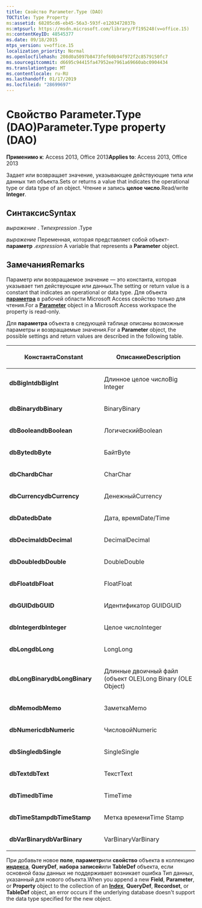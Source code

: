 ```yaml
---
title: Свойство Parameter.Type (DAO)
TOCTitle: Type Property
ms:assetid: 68205cd6-eb45-56a3-593f-e1203472037b
ms:mtpsurl: https://msdn.microsoft.com/library/Ff195248(v=office.15)
ms:contentKeyID: 48545377
ms.date: 09/18/2015
mtps_version: v=office.15
localization_priority: Normal
ms.openlocfilehash: 208d0a5097b8473fef60b94f972f2c8579150fc7
ms.sourcegitcommit: d6695c94415fa47952ee7961a69660abc0904434
ms.translationtype: MT
ms.contentlocale: ru-RU
ms.lasthandoff: 01/17/2019
ms.locfileid: "28699697"
---
```

# <a name="parametertype-property-dao"></a><span data-ttu-id="47b76-102">Свойство Parameter.Type (DAO)</span><span class="sxs-lookup"><span data-stu-id="47b76-102">Parameter.Type property (DAO)</span></span>


<span data-ttu-id="47b76-103">**Применимо к**: Access 2013, Office 2013</span><span class="sxs-lookup"><span data-stu-id="47b76-103">**Applies to**: Access 2013, Office 2013</span></span>

<span data-ttu-id="47b76-104">Задает или возвращает значение, указывающее действующие типа или данных тип объекта.</span><span class="sxs-lookup"><span data-stu-id="47b76-104">Sets or returns a value that indicates the operational type or data type of an object.</span></span> <span data-ttu-id="47b76-105">Чтение и запись **целое число**.</span><span class="sxs-lookup"><span data-stu-id="47b76-105">Read/write **Integer**.</span></span>

## <a name="syntax"></a><span data-ttu-id="47b76-106">Синтаксис</span><span class="sxs-lookup"><span data-stu-id="47b76-106">Syntax</span></span>

<span data-ttu-id="47b76-107">*выражение* . Тип</span><span class="sxs-lookup"><span data-stu-id="47b76-107">*expression* .Type</span></span>

<span data-ttu-id="47b76-108">*выражение* Переменная, которая представляет собой объект- **параметр** .</span><span class="sxs-lookup"><span data-stu-id="47b76-108">*expression* A variable that represents a **Parameter** object.</span></span>

## <a name="remarks"></a><span data-ttu-id="47b76-109">Замечания</span><span class="sxs-lookup"><span data-stu-id="47b76-109">Remarks</span></span>

<span data-ttu-id="47b76-110">Параметр или возвращаемое значение — это константа, которая указывает тип действующие или данных.</span><span class="sxs-lookup"><span data-stu-id="47b76-110">The setting or return value is a constant that indicates an operational or data type.</span></span> <span data-ttu-id="47b76-111">Для объекта **[параметра](parameter-object-dao.md)** в рабочей области Microsoft Access свойство только для чтения.</span><span class="sxs-lookup"><span data-stu-id="47b76-111">For a **[Parameter](parameter-object-dao.md)** object in a Microsoft Access workspace the property is read-only.</span></span>

<span data-ttu-id="47b76-112">Для **параметра** объекта в следующей таблице описаны возможные параметры и возвращаемые значения.</span><span class="sxs-lookup"><span data-stu-id="47b76-112">For a **Parameter** object, the possible settings and return values are described in the following table.</span></span>

<table>
<colgroup>
<col style="width: 50%" />
<col style="width: 50%" />
</colgroup>
<thead>
<tr class="header">
<th><p><span data-ttu-id="47b76-113">Константа</span><span class="sxs-lookup"><span data-stu-id="47b76-113">Constant</span></span></p></th>
<th><p><span data-ttu-id="47b76-114">Описание</span><span class="sxs-lookup"><span data-stu-id="47b76-114">Description</span></span></p></th>
</tr>
</thead>
<tbody>
<tr class="odd">
<td><p><span data-ttu-id="47b76-115"><strong>dbBigInt</strong></span><span class="sxs-lookup"><span data-stu-id="47b76-115"><strong>dbBigInt</strong></span></span></p></td>
<td><p><span data-ttu-id="47b76-116">Длинное целое число</span><span class="sxs-lookup"><span data-stu-id="47b76-116">Big Integer</span></span></p></td>
</tr>
<tr class="even">
<td><p><span data-ttu-id="47b76-117"><strong>dbBinary</strong></span><span class="sxs-lookup"><span data-stu-id="47b76-117"><strong>dbBinary</strong></span></span></p></td>
<td><p><span data-ttu-id="47b76-118">Binary</span><span class="sxs-lookup"><span data-stu-id="47b76-118">Binary</span></span></p></td>
</tr>
<tr class="odd">
<td><p><span data-ttu-id="47b76-119"><strong>dbBoolean</strong></span><span class="sxs-lookup"><span data-stu-id="47b76-119"><strong>dbBoolean</strong></span></span></p></td>
<td><p><span data-ttu-id="47b76-120">Логический</span><span class="sxs-lookup"><span data-stu-id="47b76-120">Boolean</span></span></p></td>
</tr>
<tr class="even">
<td><p><span data-ttu-id="47b76-121"><strong>dbByte</strong></span><span class="sxs-lookup"><span data-stu-id="47b76-121"><strong>dbByte</strong></span></span></p></td>
<td><p><span data-ttu-id="47b76-122">Байт</span><span class="sxs-lookup"><span data-stu-id="47b76-122">Byte</span></span></p></td>
</tr>
<tr class="odd">
<td><p><span data-ttu-id="47b76-123"><strong>dbChar</strong></span><span class="sxs-lookup"><span data-stu-id="47b76-123"><strong>dbChar</strong></span></span></p></td>
<td><p><span data-ttu-id="47b76-124">Char</span><span class="sxs-lookup"><span data-stu-id="47b76-124">Char</span></span></p></td>
</tr>
<tr class="even">
<td><p><span data-ttu-id="47b76-125"><strong>dbCurrency</strong></span><span class="sxs-lookup"><span data-stu-id="47b76-125"><strong>dbCurrency</strong></span></span></p></td>
<td><p><span data-ttu-id="47b76-126">Денежный</span><span class="sxs-lookup"><span data-stu-id="47b76-126">Currency</span></span></p></td>
</tr>
<tr class="odd">
<td><p><span data-ttu-id="47b76-127"><strong>dbDate</strong></span><span class="sxs-lookup"><span data-stu-id="47b76-127"><strong>dbDate</strong></span></span></p></td>
<td><p><span data-ttu-id="47b76-128">Дата, время</span><span class="sxs-lookup"><span data-stu-id="47b76-128">Date/Time</span></span></p></td>
</tr>
<tr class="even">
<td><p><span data-ttu-id="47b76-129"><strong>dbDecimal</strong></span><span class="sxs-lookup"><span data-stu-id="47b76-129"><strong>dbDecimal</strong></span></span></p></td>
<td><p><span data-ttu-id="47b76-130">Decimal</span><span class="sxs-lookup"><span data-stu-id="47b76-130">Decimal</span></span></p></td>
</tr>
<tr class="odd">
<td><p><span data-ttu-id="47b76-131"><strong>dbDouble</strong></span><span class="sxs-lookup"><span data-stu-id="47b76-131"><strong>dbDouble</strong></span></span></p></td>
<td><p><span data-ttu-id="47b76-132">Double</span><span class="sxs-lookup"><span data-stu-id="47b76-132">Double</span></span></p></td>
</tr>
<tr class="even">
<td><p><span data-ttu-id="47b76-133"><strong>dbFloat</strong></span><span class="sxs-lookup"><span data-stu-id="47b76-133"><strong>dbFloat</strong></span></span></p></td>
<td><p><span data-ttu-id="47b76-134">Float</span><span class="sxs-lookup"><span data-stu-id="47b76-134">Float</span></span></p></td>
</tr>
<tr class="odd">
<td><p><span data-ttu-id="47b76-135"><strong>dbGUID</strong></span><span class="sxs-lookup"><span data-stu-id="47b76-135"><strong>dbGUID</strong></span></span></p></td>
<td><p><span data-ttu-id="47b76-136">Идентификатор GUID</span><span class="sxs-lookup"><span data-stu-id="47b76-136">GUID</span></span></p></td>
</tr>
<tr class="even">
<td><p><span data-ttu-id="47b76-137"><strong>dbInteger</strong></span><span class="sxs-lookup"><span data-stu-id="47b76-137"><strong>dbInteger</strong></span></span></p></td>
<td><p><span data-ttu-id="47b76-138">Целое число</span><span class="sxs-lookup"><span data-stu-id="47b76-138">Integer</span></span></p></td>
</tr>
<tr class="odd">
<td><p><span data-ttu-id="47b76-139"><strong>dbLong</strong></span><span class="sxs-lookup"><span data-stu-id="47b76-139"><strong>dbLong</strong></span></span></p></td>
<td><p><span data-ttu-id="47b76-140">Long</span><span class="sxs-lookup"><span data-stu-id="47b76-140">Long</span></span></p></td>
</tr>
<tr class="even">
<td><p><span data-ttu-id="47b76-141"><strong>dbLongBinary</strong></span><span class="sxs-lookup"><span data-stu-id="47b76-141"><strong>dbLongBinary</strong></span></span></p></td>
<td><p><span data-ttu-id="47b76-142">Длинные двоичный файл (объект OLE)</span><span class="sxs-lookup"><span data-stu-id="47b76-142">Long Binary (OLE Object)</span></span></p></td>
</tr>
<tr class="odd">
<td><p><span data-ttu-id="47b76-143"><strong>dbMemo</strong></span><span class="sxs-lookup"><span data-stu-id="47b76-143"><strong>dbMemo</strong></span></span></p></td>
<td><p><span data-ttu-id="47b76-144">Заметка</span><span class="sxs-lookup"><span data-stu-id="47b76-144">Memo</span></span></p></td>
</tr>
<tr class="even">
<td><p><span data-ttu-id="47b76-145"><strong>dbNumeric</strong></span><span class="sxs-lookup"><span data-stu-id="47b76-145"><strong>dbNumeric</strong></span></span></p></td>
<td><p><span data-ttu-id="47b76-146">Числовой</span><span class="sxs-lookup"><span data-stu-id="47b76-146">Numeric</span></span></p></td>
</tr>
<tr class="odd">
<td><p><span data-ttu-id="47b76-147"><strong>dbSingle</strong></span><span class="sxs-lookup"><span data-stu-id="47b76-147"><strong>dbSingle</strong></span></span></p></td>
<td><p><span data-ttu-id="47b76-148">Single</span><span class="sxs-lookup"><span data-stu-id="47b76-148">Single</span></span></p></td>
</tr>
<tr class="even">
<td><p><span data-ttu-id="47b76-149"><strong>dbText</strong></span><span class="sxs-lookup"><span data-stu-id="47b76-149"><strong>dbText</strong></span></span></p></td>
<td><p><span data-ttu-id="47b76-150">Текст</span><span class="sxs-lookup"><span data-stu-id="47b76-150">Text</span></span></p></td>
</tr>
<tr class="odd">
<td><p><span data-ttu-id="47b76-151"><strong>dbTime</strong></span><span class="sxs-lookup"><span data-stu-id="47b76-151"><strong>dbTime</strong></span></span></p></td>
<td><p><span data-ttu-id="47b76-152">Time</span><span class="sxs-lookup"><span data-stu-id="47b76-152">Time</span></span></p></td>
</tr>
<tr class="even">
<td><p><span data-ttu-id="47b76-153"><strong>dbTimeStamp</strong></span><span class="sxs-lookup"><span data-stu-id="47b76-153"><strong>dbTimeStamp</strong></span></span></p></td>
<td><p><span data-ttu-id="47b76-154">Метка времени</span><span class="sxs-lookup"><span data-stu-id="47b76-154">Time Stamp</span></span></p></td>
</tr>
<tr class="odd">
<td><p><span data-ttu-id="47b76-155"><strong>dbVarBinary</strong></span><span class="sxs-lookup"><span data-stu-id="47b76-155"><strong>dbVarBinary</strong></span></span></p></td>
<td><p><span data-ttu-id="47b76-156">VarBinary</span><span class="sxs-lookup"><span data-stu-id="47b76-156">VarBinary</span></span></p></td>
</tr>
</tbody>
</table>


<span data-ttu-id="47b76-157">При добавьте новое **поле**, **параметр**или **свойство** объекта в коллекцию **[индекса](index-object-dao.md)**, **QueryDef**, **набора записей**или **TableDef** объекта, если основной базы данных не поддерживает возникает ошибка Тип данных, указанный для нового объекта.</span><span class="sxs-lookup"><span data-stu-id="47b76-157">When you append a new **Field**, **Parameter**, or **Property** object to the collection of an **[Index](index-object-dao.md)**, **QueryDef**, **Recordset**, or **TableDef** object, an error occurs if the underlying database doesn't support the data type specified for the new object.</span></span>

